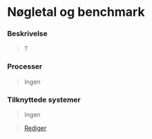 # Nøgletal og benchmark

### Beskrivelse

> ?

### Processer

> Ingen

### Tilknyttede systemer

> Ingen

> [Rediger](https://github.com/FMDatahub/Portal/blob/main/docs/Moduler/Okonomistyring/NogletalOgBenchmark.md)

